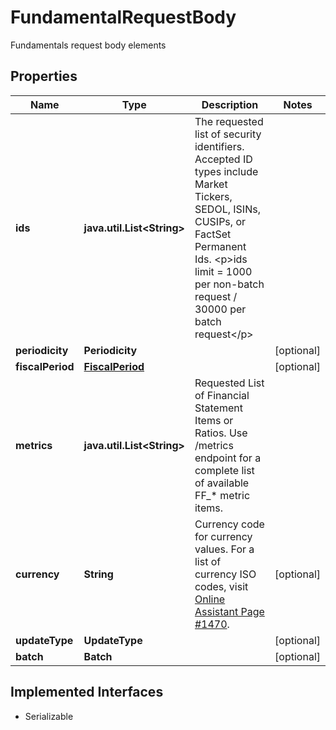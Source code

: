 

# FundamentalRequestBody

Fundamentals request body elements

## Properties

Name | Type | Description | Notes
------------ | ------------- | ------------- | -------------
**ids** | **java.util.List&lt;String&gt;** | The requested list of security identifiers. Accepted ID types include Market Tickers, SEDOL, ISINs, CUSIPs, or FactSet Permanent Ids.  &lt;p&gt;ids limit &#x3D;  1000 per non-batch request / 30000 per batch request&lt;/p&gt;  | 
**periodicity** | **Periodicity** |  |  [optional]
**fiscalPeriod** | [**FiscalPeriod**](FiscalPeriod.md) |  |  [optional]
**metrics** | **java.util.List&lt;String&gt;** | Requested List of Financial Statement Items or Ratios. Use /metrics endpoint for a complete list of available FF_* metric items.  | 
**currency** | **String** | Currency code for currency values. For a list of currency ISO codes, visit [Online Assistant Page #1470](https://oa.apps.factset.com/pages/1470).  |  [optional]
**updateType** | **UpdateType** |  |  [optional]
**batch** | **Batch** |  |  [optional]


## Implemented Interfaces

* Serializable


